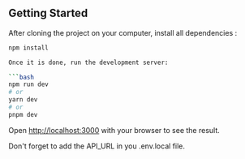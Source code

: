 ## Getting Started

After cloning the project on your computer, install all dependencies :

```bash
npm install

Once it is done, run the development server:

```bash
npm run dev
# or
yarn dev
# or
pnpm dev
```

Open [http://localhost:3000](http://localhost:3000) with your browser to see the result.

Don't forget to add the API_URL in you .env.local file.
